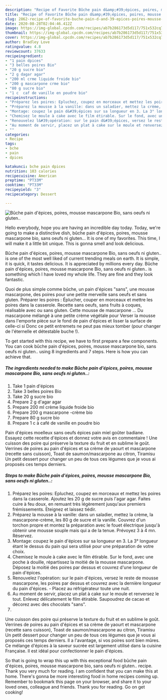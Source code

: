 ```yaml
---
description: "Recipe of Favorite Bûche pain d&amp;#39;épices, poires, mousse mascarpone Bio, sans oeufs ni gluten.."
title: "Recipe of Favorite Bûche pain d&amp;#39;épices, poires, mousse mascarpone Bio, sans oeufs ni gluten.."
slug: 2862-recipe-of-favorite-buche-pain-d-and-39-epices-poires-mousse-mascarpone-bio-sans-oeufs-ni-gluten
date: 2020-08-28T02:04:46.412Z
image: https://img-global.cpcdn.com/recipes/ab7b286173d5d117/751x532cq70/buche-pain-depices-poires-mousse-mascarpone-bio-sans-oeufs-ni-gluten-photo-principale-de-la-recette.jpg
thumbnail: https://img-global.cpcdn.com/recipes/ab7b286173d5d117/751x532cq70/buche-pain-depices-poires-mousse-mascarpone-bio-sans-oeufs-ni-gluten-photo-principale-de-la-recette.jpg
cover: https://img-global.cpcdn.com/recipes/ab7b286173d5d117/751x532cq70/buche-pain-depices-poires-mousse-mascarpone-bio-sans-oeufs-ni-gluten-photo-principale-de-la-recette.jpg
author: Bradley Love
ratingvalue: 4.8
reviewcount: 37633
recipeingredient:
- "1 pain dpices"
- "3 belles poires Bio"
- "20 g sucre bio"
- "2 g dagar agar"
- "200 ml crme liquide froide bio"
- "200 g mascarpone crme bio"
- "80 g sucre bio"
- "1 c  caf de vanille en poudre bio"
recipeinstructions:
- "Préparez les poires: Epluchez, coupez en morceaux et mettez les poires dans la casserole. Ajoutez les 20 g de sucre puis l&#39;agar agar. Faites cuire à feu doux, en remuant très légèrement jusqu&#39;aux premiers frémissements. Eteignez et laissez tiédir."
- "Préparez la mousse à la vanille: dans un saladier, mettez la crème, la mascarpone-crème, les 80 g de sucre et la vanille. Couvrez d&#39;un torchon propre et montez la préparation avec le fouet électrique jusqu&#39;à obtenir une mousse souple mais qui a de la tenue. Prévoyez 3 à 4 mn. Réservez."
- "Montage: coupez le pain d&#39;épices sur sa longueur en 3. La 3° longueur étant le dessus du pain qui sera utilisé pour une préparation de votre choix."
- "Chemisez le moule à cake avec le film étirable. Sur le fond, avec une poche à douille, répartissez la moitié de la mousse mascarpone. Déposez la moitié des poires par dessus et couvrez d&#39;une longueur de pain d&#39;épices."
- "Renouvelez l&#39;opération: sur le pain d&#39;épices, versez le reste de mousse mascarpone, les poires par dessus et couvrez avec la dernière longueur du pain d&#39;épices. Placez au réfrigérateur toute une nuit."
- "Au moment de servir, placez un plat à cake sur le moule et renversez le tout. Enlevez délicatement le film étirable. Saupoudrez de cacao et décorez avec des chocolats &#34;sans&#34;."
- ""
categories:
- Recipe
tags:
- bche
- pain
- dpices

katakunci: bche pain dpices 
nutrition: 103 calories
recipecuisine: American
preptime: "PT33M"
cooktime: "PT33M"
recipeyield: "3"
recipecategory: Dessert

---
```



![Bûche pain d&#39;épices, poires, mousse mascarpone Bio, sans oeufs ni gluten..](https://img-global.cpcdn.com/recipes/ab7b286173d5d117/751x532cq70/buche-pain-depices-poires-mousse-mascarpone-bio-sans-oeufs-ni-gluten-photo-principale-de-la-recette.jpg)

Hello everybody, hope you are having an incredible day today. Today, we're going to make a distinctive dish, bûche pain d&#39;épices, poires, mousse mascarpone bio, sans oeufs ni gluten... It is one of my favorites. This time, I will make it a little bit unique. This is gonna smell and look delicious.

Bûche pain d&#39;épices, poires, mousse mascarpone Bio, sans oeufs ni gluten.. is one of the most well liked of current trending meals on earth. It is simple, it is quick, it tastes delicious. It is appreciated by millions every day. Bûche pain d&#39;épices, poires, mousse mascarpone Bio, sans oeufs ni gluten.. is something which I have loved my whole life. They are fine and they look fantastic.

Quoi de plus simple comme bûche, un pain d&#39;épices &#34;sans&#34;, une mousse mascarpone, des poires pour une petite merveille sans oeufs et sans gluten. Préparer les poires : Éplucher, couper en morceaux et mettre les poires dans la casserole. Recette sans oeufs, sans fruits à coques, réalisable avec ou sans gluten. Cette mousse de mascarpone … Du mascarpone mélangé à une petite crème végétale pour Verser la mousse dans l&#39;emporte pièce sur le fond de pain d&#39;épices et lisser la surface de celle-ci si Donc ce petit entremets ne peut pas mieux tomber (pour changer de l&#39;éternelle et détestable buche !).


To get started with this recipe, we have to first prepare a few components. You can cook bûche pain d&#39;épices, poires, mousse mascarpone bio, sans oeufs ni gluten.. using 8 ingredients and 7 steps. Here is how you can achieve that.

<!--inarticleads1-->

##### The ingredients needed to make Bûche pain d&#39;épices, poires, mousse mascarpone Bio, sans oeufs ni gluten..:

1. Take 1 pain d&#39;épices
1. Take 3 belles poires Bio
1. Take 20 g sucre bio
1. Prepare 2 g d&#39;agar agar
1. Prepare 200 ml crème liquide froide bio
1. Prepare 200 g mascarpone -crème bio
1. Prepare 80 g sucre bio
1. Prepare 1 c à café de vanille en poudre bio


Pain d&#39;épices moelleux sans oeufs épices pain miel goûter badiane. Essayez cette recette d&#39;épices et donnez votre avis en commentaire ! Une cuisson des poire qui préserve la texture du fruit et en sublime le goût. Verrines de poires au pain d&#39;épices et sa crème de yaourt et mascarpone (recette sans cuisson), Toast de saumon/mascarpone au citron, Tiramisu Un petit dessert pour changer un peu de tous ces légumes que je vous ai proposés ces temps derniers. 

<!--inarticleads2-->

##### Steps to make Bûche pain d&#39;épices, poires, mousse mascarpone Bio, sans oeufs ni gluten..:

1. Préparez les poires: Epluchez, coupez en morceaux et mettez les poires dans la casserole. Ajoutez les 20 g de sucre puis l&#39;agar agar. Faites cuire à feu doux, en remuant très légèrement jusqu&#39;aux premiers frémissements. Eteignez et laissez tiédir.
1. Préparez la mousse à la vanille: dans un saladier, mettez la crème, la mascarpone-crème, les 80 g de sucre et la vanille. Couvrez d&#39;un torchon propre et montez la préparation avec le fouet électrique jusqu&#39;à obtenir une mousse souple mais qui a de la tenue. Prévoyez 3 à 4 mn. Réservez.
1. Montage: coupez le pain d&#39;épices sur sa longueur en 3. La 3° longueur étant le dessus du pain qui sera utilisé pour une préparation de votre choix.
1. Chemisez le moule à cake avec le film étirable. Sur le fond, avec une poche à douille, répartissez la moitié de la mousse mascarpone. Déposez la moitié des poires par dessus et couvrez d&#39;une longueur de pain d&#39;épices.
1. Renouvelez l&#39;opération: sur le pain d&#39;épices, versez le reste de mousse mascarpone, les poires par dessus et couvrez avec la dernière longueur du pain d&#39;épices. - Placez au réfrigérateur toute une nuit.
1. Au moment de servir, placez un plat à cake sur le moule et renversez le tout. Enlevez délicatement le film étirable. Saupoudrez de cacao et décorez avec des chocolats &#34;sans&#34;.
1. 


Une cuisson des poire qui préserve la texture du fruit et en sublime le goût. Verrines de poires au pain d&#39;épices et sa crème de yaourt et mascarpone (recette sans cuisson), Toast de saumon/mascarpone au citron, Tiramisu Un petit dessert pour changer un peu de tous ces légumes que je vous ai proposés ces temps derniers. Il a l&#39;avantage, si vos poires sont bien mûres. Ce mélange d&#39;épices à la saveur sucrée est largement utilisé dans la cuisine Française. Il est idéal pour confectionner le pain d&#39;épices. 

So that is going to wrap this up with this exceptional food bûche pain d&#39;épices, poires, mousse mascarpone bio, sans oeufs ni gluten.. recipe. Thank you very much for reading. I am confident that you can make this at home. There's gonna be more interesting food in home recipes coming up. Remember to bookmark this page on your browser, and share it to your loved ones, colleague and friends. Thank you for reading. Go on get cooking!
